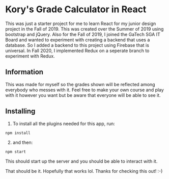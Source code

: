 # Kory's Grade Calculator in React

This was just a starter project for me to learn React for my junior design project in the Fall of 2019. This was created over the Summer of 2019 using bootstrap and jQuery. Also for the Fall of 2019, I joined the GaTech SGA IT Board and wanted to experiment with creating a backend that uses a database. So I added a backend to this project using Firebase that is universal. In Fall 2020, I implemented Redux on a seperate branch to experiment with Redux.

## Information

This was made for myself so the grades shown will be reflected among everybody who messes with it. Feel free to make your own course and play with it however you want but be aware that everyone will be able to see it.

## Installing

1) To install all the plugins needed for this app, run:

```
npm install
```

2) and then:

```
npm start
```

This should start up the server and you should be able to interact with it.

That should be it. Hopefully that works lol. Thanks for checking this out! :-)
